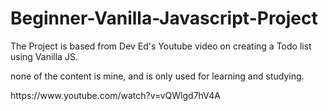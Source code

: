 # Beginner-Vanilla-Javascript-Project
The Project is based from Dev Ed's Youtube video on creating a Todo list using Vanilla JS.

none of the content is mine, and is only used for learning and studying.

<link>https://www.youtube.com/watch?v=vQWlgd7hV4A</link>
